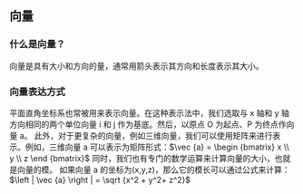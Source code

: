 ## 向量

### 什么是向量？

向量是具有大小和方向的量，通常用箭头表示其方向和长度表示其大小。

### 向量表达方式

平面直角坐标系也常被用来表示向量。在这种表示法中，我们选取与 x 轴和 y 轴方向相同的两个单位向量 i 和 j 作为基底。然后，以原点 O 为起点、P 为终点作向量 a。
此外，对于更复杂的向量，例如三维向量，我们可以使用矩阵来进行表示。例如，三维向量 a 可以表示为矩阵形式：$\vec {a} = \begin {bmatrix} x \\ y \\ z \end {bmatrix}$
同时，我们也有专门的数学运算来计算向量的大小，也就是向量的模。
如果向量 a 的坐标为(x,y,z)，那么它的模长可以通过公式来计算：
$\left | \vec {a} \right | = \sqrt {x^2 + y^2+ z^2}$
